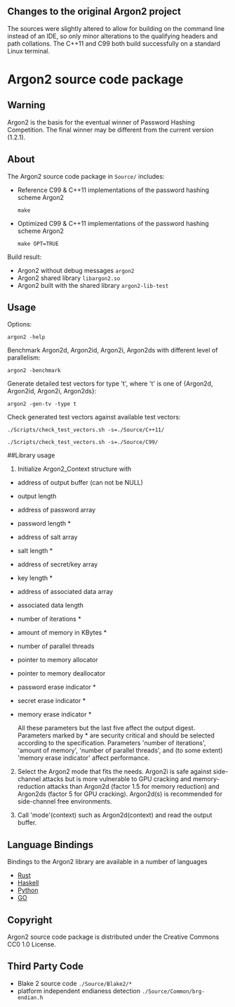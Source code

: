 ## Changes to the original Argon2 project
The sources were slightly altered to allow for building on the command line instead of an IDE, so only minor alterations to the qualifying headers and path collations. The C++11 and C99 both build successfully on a standard Linux terminal.


# Argon2 source code package


## Warning
Argon2 is the basis for the eventual winner of Password Hashing Competition.
The final winner may be different from the current version (1.2.1).

## About
The Argon2 source code package in `Source/` includes:

* Reference C99 & C++11 implementations of the password hashing scheme Argon2

	`make`

* Optimized C99 & C++11 implementations of the password hashing scheme Argon2

	`make OPT=TRUE`

Build result:
* Argon2 without debug messages
`argon2`
* Argon2 shared library
`libargon2.so`
* Argon2 built with the shared library
`argon2-lib-test`


## Usage
Options:

`argon2 -help`

Benchmark Argon2d, Argon2id, Argon2i, Argon2ds with different level of parallelism:

`argon2 -benchmark`

Generate detailed test vectors for type 't', where 't' is one of {Argon2d, Argon2id, Argon2i, Argon2ds}:

`argon2 -gen-tv -type t`

Check generated test vectors against available test vectors:

`./Scripts/check_test_vectors.sh -s=./Source/C++11/`

`./Scripts/check_test_vectors.sh -s=./Source/C99/`

##Library usage

1. Initialize Argon2_Context structure with
 - address of output buffer (can not be NULL)
 - output length
 - address of password array
 - password length *
 - address of salt array
 - salt length *
 - address of secret/key array
 - key length *
 - address of associated data array
 - associated data length
 - number of iterations *
 - amount of memory in KBytes  *
 - number of parallel threads
 - pointer to memory allocator
 - pointer to memory deallocator
 - password erase indicator *
 - secret erase indicator *
 - memory erase indicator *

	All these parameters but the last five affect the output digest. Parameters marked by * are security critical and should be selected according to the specification. Parameters  'number of iterations', 'amount of memory', 'number of parallel threads', and (to some extent) 'memory erase indicator' affect  performance.

2. Select the Argon2 mode that fits the needs. Argon2i is safe against side-channel attacks but is more vulnerable to GPU cracking and memory-reduction attacks than Argon2d (factor 1.5 for memory reduction) and Argon2ds (factor 5 for GPU cracking). Argon2d(s) is recommended for side-channel free environments.

3. Call 'mode'(context) such as Argon2d(context) and read the output buffer.

## Language Bindings
Bindings to the Argon2 library are available in a number of languages
* [Rust](https://github.com/quininer/argon2-rs)
* [Haskell](https://github.com/ocharles/argon2)
* [Python](https://github.com/flamewow/argon2_py)
* [GO](https://github.com/xebia/argon2-go)

## Copyright
Argon2 source code package is distributed under the Creative Commons CC0 1.0 License.


## Third Party Code
* Blake 2 source code
`./Source/Blake2/*`
* platform independent endianess detection
`./Source/Common/brg-endian.h`
